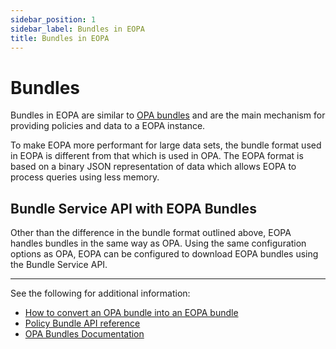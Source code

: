 ```yaml
---
sidebar_position: 1
sidebar_label: Bundles in EOPA
title: Bundles in EOPA
---
```


# Bundles

Bundles in EOPA are similar to [OPA bundles](https://www.openpolicyagent.org/docs/management-bundles/) and are the main mechanism for providing policies and data to a EOPA instance.

To make EOPA more performant for large data sets, the bundle format used in EOPA is different from that which is used in OPA. The EOPA format is based on a binary JSON representation of data which allows EOPA to process queries using less memory.


## Bundle Service API with EOPA Bundles

Other than the difference in the bundle format outlined above, EOPA handles bundles in the same way as OPA. Using the same configuration options as OPA, EOPA can be configured to download EOPA bundles using the Bundle Service API.

---

See the following for additional information:

- [How to convert an OPA bundle into an EOPA bundle](/enterprise-opa/how-to/migrate-from-opa#convert-bundles)
- [Policy Bundle API reference](/enterprise-opa/reference/configuration/policy/bundle-api)
- [OPA Bundles Documentation](https://www.openpolicyagent.org/docs/management-bundles/)
